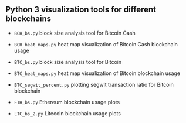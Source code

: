 ## Python 3 visualization tools for different blockchains

* ```BCH_bs.py``` block size analysis tool for Bitcoin Cash

* ```BCH_heat_maps.py```	heat map visualization of Bitcoin Cash blockchain usage

* ```BTC_bs.py```	block size analysis tool for Bitcoin

* ```BTC_heat_maps.py```	heat map visualization of Bitcoin blockchain usage

* ```BTC_segwit_percent.py```	plotting segwit transaction ratio for Bitcoin blockchain

* ```ETH_bs.py```	Ethereum blockchain usage plots

* ```LTC_bs_2.py``` Litecoin blockchain usage plots
